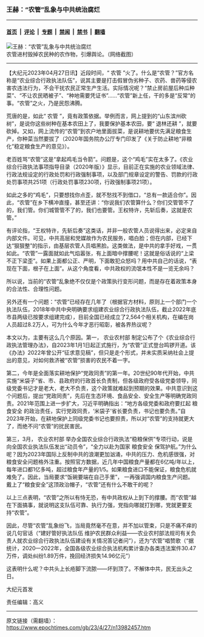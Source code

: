 ### 王赫：“农管”乱象与中共统治腐烂

---

#### [首页](../../../..?n13982457) &nbsp;|&nbsp; [评论](../../../../../epoch-comment?n13982457) &nbsp;|&nbsp; [专题](../../../../../epoch-special?n13982457) &nbsp;|&nbsp; [禁闻](../../../../../epoch-news?n13982457) &nbsp;|&nbsp; [禁书](../../../../../books?n13982457) &nbsp;|&nbsp; [翻墙](https://github.com/gfw-breaker/nogfw/blob/master/README.md?n13982457)


<div><img alt="王赫：“农管”乱象与中共统治腐烂" class="attachment-djy_600_400 size-djy_600_400 wp-post-image" src="https://i.epochtimes.com/assets/uploads/2023/04/id13978580-0dba12876fb32373bd329e5d4d36776d-600x400.jpg"/>
<div class="caption">
 农管进村毁掉农民种的农作物，引爆舆论。（网络截图）
</div></div><hr/><div class="post_content" id="artbody" itemprop="articleBody">
 <!-- article content begin -->
 <p>
  【大纪元2023年04月27日讯】近段时间，“
  <ok href="https://www.epochtimes.com/gb/tag/%E5%86%9C%E7%AE%A1.html">
   农管
  </ok>
  ”火了。什么是“农管？”官方名称是“农业综合行政执法队伍”，说其主要是打击假冒伪劣种子、农药、兽药等侵农害农违法行为，不会干扰农民正常生产生活。实际情况呢？“禁止房前屋后种瓜种菜”、“不让农民晒被子”、“种地需要凭证书”……“农管”新上任，干的多是“反常”的事。“农管”之火，乃是民怨沸腾。
 </p>
 <p>
  荒唐的是，如此“
  <ok href="https://www.epochtimes.com/gb/tag/%E5%86%9C%E7%AE%A1.html">
   农管
  </ok>
  ”，竟有政策依据。举例而言，网上提到的“山东滨州砍树”，是说你这些树种在基本农田上了，我要保护基本农田，要“
  <ok href="https://www.epochtimes.com/gb/tag/%E9%80%80%E6%9E%97%E8%BF%98%E8%80%95.html">
   退林还耕
  </ok>
  ”，就要砍掉。又如，网上流传的“农管”到农户地里面拔菜，是说耕地要优先满足粮食生产，你种菜当然要拔了（2020年国务院办公厅专门印发了《关于防止耕地“非粮化”稳定粮食生产的意见》）。
 </p>
 <p>
  老百姓骂“农管”这是“拿起鸡毛当令箭”。问题是，这个“鸡毛”实在太多了。《农业综合行政执法事项指导目录（2020年版）》显示，目前正在实施的农业领域法律、行政法规设定的行政处罚和行政强制事项，以及部门规章设定的警告、罚款的行政处罚事项共251项（行政处罚事项230项，行政强制事项21项）。
 </p>
 <p>
  如此之多的“鸡毛”，只要想找你点歪，就不愁找不到借口，“总有一款适合你”。因此，“农管”在乡下横冲直撞，甚至还讲：“你说我们农管算什么？你们交管管不了的，我们管。你们城管管不了的，我们也要管。王权特许，先斩后奏，这就是农管。”
 </p>
 <p>
  有评论指，“王权特许，先斩后奏”这类话，并非一般农管人员说得出来，必定来自内部文件。可见，中共高层和党媒故作为农民服务，唱白脸；但在内部，已经下达“狠狠整”的指示，由基层农管人员唱黑脸。这类做法，是中共的拿手好戏，一贯如此。“农管”一露面就如此气焰嚣张，有上面暗中撑腰呢！这就是俗话说的“上梁不正下梁歪”。如果上面都公正、严明，下面敢犯众怒吗？用中共自己的话说，“表现在下面，根子在上面”。从这个角度看，中共政权的流氓本性不是一览无余吗？
 </p>
 <p>
  所以说，当前的“农管”乱象绝不仅仅是个政策执行变形问题，而是存在着政策本身的合法性、合理性问题。
 </p>
 <p>
  另外还有一个问题：“农管”已经存在几年了（根据官方材料，原则上一个部门一个执法队伍，2018年中共中央明确要求组建农业综合行政执法队伍，截止2022年底市县两级已按要求组建完成），目前全国已经成立了2,564个相关机构，在编在岗人员超过8.2万人，可为什么今年才恶行昭彰，被各界热议呢？
 </p>
 <p>
  本文以为，主要有这么几个原因。第一，
  <ok href="https://www.epochtimes.com/gb/tag/%E5%86%9C%E4%B8%9A%E5%86%9C%E6%9D%91%E9%83%A8.html">
   农业农村部
  </ok>
  制定公布了个《农业综合行政执法管理办法》，自2023年1月1日起正式施行，为“农管”正式登台鸣锣开道。该《办法》2022年曾公开“征求意见稿”，但只是走个形式，并未实质采纳社会上提出的意见，对如何救济被“农管”损害的农民不着一字。
 </p>
 <p>
  第二，今年是全面落实耕地保护“党政同责”的第一年。20世纪90年代开始，中共实施“米袋子”省、市、县政府的行政首长负责制，但各级政府受各级党委领导，同级党委书记才是老大，老大不负责，这个政策就难起到预期的效果。中共意识到这个问题后，提出“党政同责”，先后在生态环境、食品安全、安全生产等明确党政同责。2021年范围上进一步扩大，习近平明确指出：“地方各级党委和政府要扛起
  <ok href="https://www.epochtimes.com/gb/tag/%E7%B2%AE%E9%A3%9F%E5%AE%89%E5%85%A8.html">
   粮食安全
  </ok>
  的政治责任，实行党政同责，‘米袋子’省长要负责，书记也要负责。”自2023年开始，在耕地保护上同级党委书记也要担责，所以对“农管”的支持就更大了，而绝不问“农管”的扰民害民。
 </p>
 <p>
  第三，3月，
  <ok href="https://www.epochtimes.com/gb/tag/%E5%86%9C%E4%B8%9A%E5%86%9C%E6%9D%91%E9%83%A8.html">
   农业农村部
  </ok>
  举办全国农业综合行政执法“稳粮保供”专项行动，说是向全国农业执法队伍发出“动员令”，“全力以赴为国家
  <ok href="https://www.epochtimes.com/gb/tag/%E7%B2%AE%E9%A3%9F%E5%AE%89%E5%85%A8.html">
   粮食安全
  </ok>
  保驾护航。”为什么呢？因为2023年国际上反制中共的浪潮更加汹涌，中共的压力、危机感很强，对粮食安全问题格外注重。按照官方数据，近几年中国粮食产量都在6亿吨/年以上，每年进口都1亿多吨，超过粮食年产量的1/5。如果粮食进口不能保证，粮食危机就难免了。因此，当局要求“饭碗要端在自己手里”， 一再强调国内粮食生产问题。戴上了“粮食安全”这顶政治帽子，“农管”还有什么不敢干的呢？
 </p>
 <p>
  以上三点表明，“农管”之所以有恃无恐，有中共政权从上到下的撑腰。而“农管”越在下面搞事，就说明这支队伍可靠、执行力强，党指向哪就打到哪，党就更要支持“农管”。
 </p>
 <p>
  因此，尽管“农管”乱象纷飞，当局竟然毫不在意，并不加以管束，只是不痛不痒的说几句官话（“建好管好执法队伍 维护农民群众利益——农业农村部法规司有关负责人就农业综合行政执法队伍建设有关情况答记者问”），还为“农管”唱赞歌（“据统计，2020—2022年，全国各级农业综合执法机构累计查办各类违法案件30.47万件，调处纠纷1.89万件，挽回经济损失14.96亿元”）
 </p>
 <p>
  这表明什么呢？中共头上长疮脚下流脓——坏到顶了。不解体中共，民无出头之日。
 </p>
 <p>
  大纪元首发
 </p>
 <p>
  责任编辑：高义
 </p>
 <!-- article content end -->
 <div id="below_article_ad">
 </div>
</div>


---

原文链接（需翻墙）：https://www.epochtimes.com/gb/23/4/27/n13982457.htm